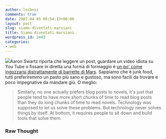 ```yaml
---
author: leibniz
comments: true
date: 2007-04-05 06:54:13+00:00
layout: post
slug: siamo-diventati-marsiani
title: Siamo diventati marsiani
wordpress_id: 2443
categories:
- web
---
```


![](http://www.skvwholesale.com/images/P577.jpg)Aaron Swartz riporta che leggere un post, guardare un video idiota su You Tube o fissare in diretta una forma di formaggio è [un po' come ingozzarsi distrattamente di barrette di Mars](http://www.aaronsw.com/weblog/everythinggood). Sappiamo che è junk food, tutti preferiremmo un pasto più sano e gustoso, ma sono facili da trovare e poco impegnative da mandare giù. O meglio:


> Similarly, no one actually prefers blog posts to novels, it's just that people tend to have more short chunks of time to read blog posts than they do long chunks of time to read novels. Technology was supposed to let us solve these problems. But technology never solves things by itself. At bottom, it requires people to sit down and build tools that solve them.




### Raw Thought
